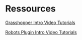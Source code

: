 # Ressources

[Grasshopper Intro Video Tutorials](Courses/RoboticTimber/GrasshopperIntro.md)

[Robots Plugin Intro Video Tutorials](Courses/RoboticTImber/RobotsIntro.md)